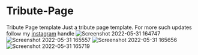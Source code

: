 # Tribute-Page
Tribute Page template
Just a tribute page template. For more such updates follow my [instagram](https://www.instagram.com/awayfromkeybr) handle 
![Screenshot 2022-05-31 164747](https://user-images.githubusercontent.com/89468039/171163353-ff1a5c21-ebb0-441c-b3e5-2d202d38cfc0.png)
![Screenshot 2022-05-31 165557](https://user-images.githubusercontent.com/89468039/171163366-0f4fdd9c-1f6e-476b-ab93-6140870e9ce6.png)
![Screenshot 2022-05-31 165656](https://user-images.githubusercontent.com/89468039/171163377-104d35bd-8004-4a3d-bc56-d452f76dc086.png)
![Screenshot 2022-05-31 165719](https://user-images.githubusercontent.com/89468039/171163385-1c9be44d-146f-4b27-b349-b8c3ce289ca8.png)
